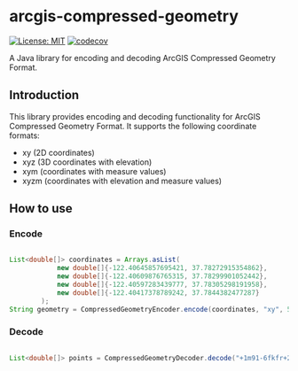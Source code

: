 # arcgis-compressed-geometry
[![License: MIT](https://img.shields.io/badge/License-MIT-yellow.svg)](https://opensource.org/licenses/MIT)
[![codecov](https://codecov.io/gh/maslke/arcgis-compressed-geometry/graph/badge.svg?token=9KD71BQQG2)](https://codecov.io/gh/maslke/arcgis-compressed-geometry)

A Java library for encoding and decoding ArcGIS Compressed Geometry Format.

## Introduction

This library provides encoding and decoding functionality for ArcGIS Compressed Geometry Format. It supports the following coordinate formats:

- xy (2D coordinates)
- xyz (3D coordinates with elevation)
- xym (coordinates with measure values)
- xyzm (coordinates with elevation and measure values)


## How to use

### Encode

```java

List<double[]> coordinates = Arrays.asList(
            new double[]{-122.40645857695421, 37.78272915354862},
            new double[]{-122.40609876765315, 37.78299901052442}, 
            new double[]{-122.40597283439777, 37.78305298191958},
            new double[]{-122.40417378789242, 37.7844382477287}
        );
String geometry = CompressedGeometryEncoder.encode(coordinates, "xy", 55585);

```

### Decode

```java

List<double[]> points = CompressedGeometryDecoder.decode("+1m91-6fkfr+202tp+k+f+7+3+34+2d");

```
